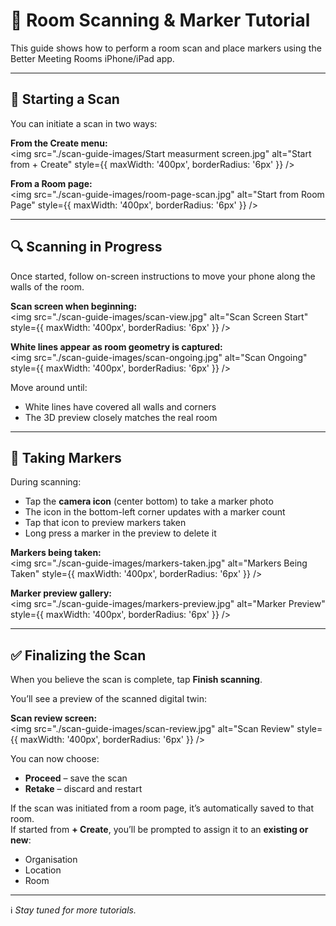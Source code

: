# 📐 Room Scanning & Marker Tutorial

This guide shows how to perform a room scan and place markers using the Better Meeting Rooms iPhone/iPad app.

---

## 🚀 Starting a Scan

You can initiate a scan in two ways:

**From the Create menu:**  
<img src="./scan-guide-images/Start measurment screen.jpg" alt="Start from + Create" style={{ maxWidth: '400px', borderRadius: '6px' }} />

**From a Room page:**  
<img src="./scan-guide-images/room-page-scan.jpg" alt="Start from Room Page" style={{ maxWidth: '400px', borderRadius: '6px' }} />

---

## 🔍 Scanning in Progress

Once started, follow on-screen instructions to move your phone along the walls of the room.

**Scan screen when beginning:**  
<img src="./scan-guide-images/scan-view.jpg" alt="Scan Screen Start" style={{ maxWidth: '400px', borderRadius: '6px' }} />

**White lines appear as room geometry is captured:**  
<img src="./scan-guide-images/scan-ongoing.jpg" alt="Scan Ongoing" style={{ maxWidth: '400px', borderRadius: '6px' }} />

Move around until:
- White lines have covered all walls and corners
- The 3D preview closely matches the real room

---

## 📸 Taking Markers

During scanning:
- Tap the **camera icon** (center bottom) to take a marker photo
- The icon in the bottom-left corner updates with a marker count
- Tap that icon to preview markers taken
- Long press a marker in the preview to delete it

**Markers being taken:**  
<img src="./scan-guide-images/markers-taken.jpg" alt="Markers Being Taken" style={{ maxWidth: '400px', borderRadius: '6px' }} />

**Marker preview gallery:**  
<img src="./scan-guide-images/markers-preview.jpg" alt="Marker Preview" style={{ maxWidth: '400px', borderRadius: '6px' }} />

---

## ✅ Finalizing the Scan

When you believe the scan is complete, tap **Finish scanning**.

You’ll see a preview of the scanned digital twin:

**Scan review screen:**  
<img src="./scan-guide-images/scan-review.jpg" alt="Scan Review" style={{ maxWidth: '400px', borderRadius: '6px' }} />

You can now choose:
- **Proceed** – save the scan
- **Retake** – discard and restart

If the scan was initiated from a room page, it’s automatically saved to that room.  
If started from **+ Create**, you’ll be prompted to assign it to an **existing or new**:
- Organisation
- Location
- Room

---

ℹ️ *Stay tuned for more tutorials.*
